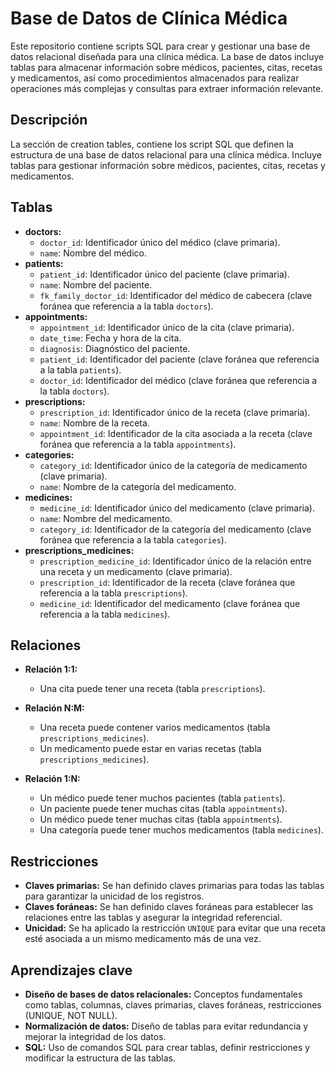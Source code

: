 # Base de Datos de Clínica Médica

Este repositorio contiene scripts SQL para crear y gestionar una base de datos relacional diseñada para una clínica médica. La base de datos incluye tablas para almacenar información sobre médicos, pacientes, citas, recetas y medicamentos, así como procedimientos almacenados para realizar operaciones más complejas y consultas para extraer información relevante.

## Descripción

La sección de creation tables, contiene los script SQL que definen la estructura de una base de datos relacional para una clínica médica. Incluye tablas para gestionar información sobre médicos, pacientes, citas, recetas y medicamentos.

## Tablas

* **doctors:**
    * `doctor_id`: Identificador único del médico (clave primaria).
    * `name`: Nombre del médico.
* **patients:**
    * `patient_id`: Identificador único del paciente (clave primaria).
    * `name`: Nombre del paciente.
    * `fk_family_doctor_id`: Identificador del médico de cabecera (clave foránea que referencia a la tabla `doctors`).
* **appointments:**
    * `appointment_id`: Identificador único de la cita (clave primaria).
    * `date_time`: Fecha y hora de la cita.
    * `diagnosis`: Diagnóstico del paciente.
    * `patient_id`: Identificador del paciente (clave foránea que referencia a la tabla `patients`).
    * `doctor_id`: Identificador del médico (clave foránea que referencia a la tabla `doctors`).
* **prescriptions:**
    * `prescription_id`: Identificador único de la receta (clave primaria).
    * `name`: Nombre de la receta.
    * `appointment_id`: Identificador de la cita asociada a la receta (clave foránea que referencia a la tabla `appointments`).
* **categories:**
    * `category_id`: Identificador único de la categoría de medicamento (clave primaria).
    * `name`: Nombre de la categoría del medicamento.
* **medicines:**
    * `medicine_id`: Identificador único del medicamento (clave primaria).
    * `name`: Nombre del medicamento.
    * `category_id`: Identificador de la categoría del medicamento (clave foránea que referencia a la tabla `categories`).
* **prescriptions_medicines:**
    * `prescription_medicine_id`: Identificador único de la relación entre una receta y un medicamento (clave primaria).
    * `prescription_id`: Identificador de la receta (clave foránea que referencia a la tabla `prescriptions`).
    * `medicine_id`: Identificador del medicamento (clave foránea que referencia a la tabla `medicines`).

## Relaciones
* **Relación 1:1:**
    * Una cita puede tener una receta (tabla `prescriptions`).

* **Relación N:M:**
    * Una receta puede contener varios medicamentos (tabla `prescriptions_medicines`).
    * Un medicamento puede estar en varias recetas (tabla `prescriptions_medicines`).

* **Relación 1:N:**
    * Un médico puede tener muchos pacientes (tabla `patients`).
    * Un paciente puede tener muchas citas (tabla `appointments`).
    * Un médico puede tener muchas citas (tabla `appointments`).
    * Una categoría puede tener muchos medicamentos (tabla `medicines`).


## Restricciones
* **Claves primarias:** Se han definido claves primarias para todas las tablas para garantizar la unicidad de los registros.
* **Claves foráneas:** Se han definido claves foráneas para establecer las relaciones entre las tablas y asegurar la integridad referencial.
* **Unicidad:** Se ha aplicado la restricción `UNIQUE` para evitar que una receta esté asociada a un mismo medicamento más de una vez.

## Aprendizajes clave
* **Diseño de bases de datos relacionales:** Conceptos fundamentales como tablas, columnas, claves primarias, claves foráneas, restricciones (UNIQUE, NOT NULL).
* **Normalización de datos:** Diseño de tablas para evitar redundancia y mejorar la integridad de los datos.
* **SQL:** Uso de comandos SQL para crear tablas, definir restricciones y modificar la estructura de las tablas.
